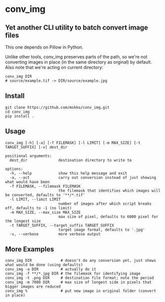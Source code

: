 # conv_img 
## Yet another CLI utility to batch convert image files

This one depends on Pillow in Python. 

Unlike other tools, conv_img preserves parts of the path, so we're not converting
images in place (in the same directory as orginal) by default. Also note that we're 
acting on current directory:
```
conv_img DIR
# source/example.tif -> DIR/source/example.jpg
```
## Install
```
git clone https://github.com/mokko/conv_img.git
cd conv_img
pip install .
```


## Usage
```
conv_img [-h] [-a] [-f FILEMASK] [-l LIMIT] [-m MAX_SIZE] [-t TARGET_SUFFIX] [-v] dest_dir

positional arguments:
  dest_dir              destination directory to write to

options:
  -h, --help            show this help message and exit
  -a, --act             carry out conversion instead of just showing what would have been
  -f FILEMASK, --filemask FILEMASK
                        the filemask that identifies which images will be converted, defaults to '**/*.tif'
  -l LIMIT, --limit LIMIT
                        number of images after which script breaks off, defaults to -1 (no limit)
  -m MAX_SIZE, --max_size MAX_SIZE
                        max size of pixel, defaults to 6000 pixel for the longest size
  -t TARGET_SUFFIX, --target_suffix TARGET_SUFFIX
                        target image format, defaults to '.jpg'
  -v, --verbose         more verbose output
```

## More Examples
```
conv_img DIR             # doesn't do any conversion yet, just shows what would be done (using defaults)
conv_img -a DIR          # actually do it 
conv_img -f **/*.jpg DIR # the filemask for identifying image
conv_img -t .png DIR     # destination file format; note the period
conv_img -m 7000 DIR     # max size of longest side in pixels that bigger images are reduced
conv_img %               # put new image in original folder (convert in place)
```
